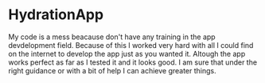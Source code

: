# HydrationApp

My code is a mess beacause don't have any training in the app devdelopment field.
Because of this I worked very hard with all I could find on the internet to develop the app just as you wanted it.
Altough the app works perfect as far as I tested it and it looks good.
I am sure that under the right guidance or with a bit of help I can achieve greater things.
